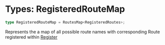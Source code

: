 # Types: RegisteredRouteMap

```ts
type RegisteredRouteMap = RoutesMap<RegisteredRoutes>;
```

Represents the a map of all possible route names with corresponding Route registered within [Register](../interfaces/Register.md)
